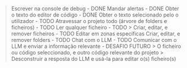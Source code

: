 > Escrever na console de debug - DONE
> Mandar alertas - DONE
> Obter o texto do editor de código - DONE
> Obter o texto selecionado pelo o utilizador - TODO
> Atravessar o projeto todo (árvore de folders e ficheiros) - TODO
> Ler qualquer ficheiro - TODO
    > Criar, editar, e remover ficheiros - TODO
> Editar em zonas específicas
> Criar, editar, e remover folders - TODO
> Chat com o LLM - TODO
> Comunicar com o LLM e enviar a informação relevante - DESAFIO FUTURO
    > O ficheiro ou código seleccionado, e outro código relevante do projeto
    > Desconstruir a resposta do LLM e usá-la para editar o(s) ficheiro(s)